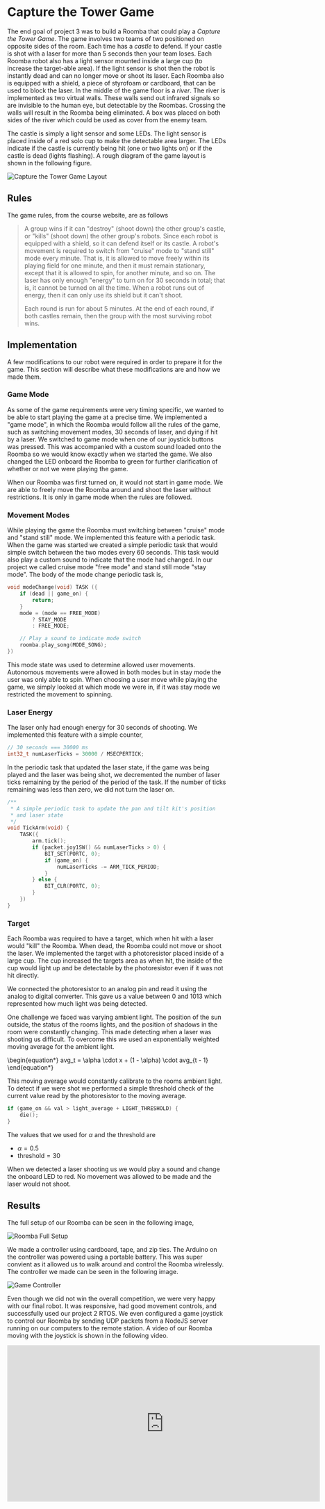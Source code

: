 # Capture the Tower Game

The end goal of project 3 was to build a Roomba that could play a _Capture the Tower Game_. The game involves two teams of two positioned on opposite sides of the room. Each time has a _castle_ to defend. If your castle is shot with a laser for more than 5 seconds then your team loses. Each Roomba robot also has a light sensor mounted inside a large cup (to increase the target-able area). If the light sensor is shot then the robot is instantly dead and can no longer move or shoot its laser. Each Roomba also is equipped with a shield, a piece of styrofoam or cardboard, that can be used to block the laser. In the middle of the game floor is a _river_. The river is implemented as two virtual walls. These walls send out infrared signals so are invisible to the human eye, but detectable by the Roombas. Crossing the walls will result in the Roomba being eliminated. A box was placed on both sides of the river which could be used as cover from the enemy team.

The castle is simply a light sensor and some LEDs. The light sensor is placed inside of a red solo cup to make the detectable area larger. The LEDs indicate if the castle is currently being hit (one or two lights on) or if the castle is dead (lights flashing). A rough diagram of the game layout is shown in the following figure.

![Capture the Tower Game Layout](https://i.imgur.com/fT2Jrv5.png)

## Rules

The game rules, from the course website, are as follows

> A group wins if it can "destroy" (shoot down) the other group's castle, or "kills" (shoot down) the other group's robots. Since each robot is equipped with a shield, so it can defend itself or its castle. A robot's movement is required to switch from "cruise" mode to "stand still" mode every minute. That is, it is allowed to move freely within its playing field for one minute, and then it must remain stationary, except that it is allowed to spin, for another minute, and so on. The laser has only enough "energy" to turn on for 30 seconds in total; that is, it cannot be turned on all the time. When a robot runs out of energy, then it can only use its shield but it can't shoot.
>
> Each round is run for about 5 minutes. At the end of each round, if both castles remain, then the group with the most surviving robot wins.

## Implementation

A few modifications to our robot were required in order to prepare it for the game. This section will describe what these modifications are and how we made them.

### Game Mode

As some of the game requirements were very timing specific, we wanted to be able to start playing the game at a precise time. We implemented a "game mode", in which the Roomba would follow all the rules of the game, such as switching movement modes, 30 seconds of laser, and dying if hit by a laser. We switched to game mode when one of our joystick buttons was pressed. This was accompanied with a custom sound loaded onto the Roomba so we would know exactly when we started the game. We also changed the LED onboard the Roomba to green for further clarification of whether or not we were playing the game.

When our Roomba was first turned on, it would not start in game mode. We are able to freely move the Roomba around and shoot the laser without restrictions. It is only in game mode when the rules are followed.

### Movement Modes

While playing the game the Roomba must switching between "cruise" mode and "stand still" mode. We implemented this feature with a periodic task. When the game was started we created a simple periodic task that would simple switch between the two modes every 60 seconds. This task would also play a custom sound to indicate that the mode had changed. In our project we called cruise mode "free mode" and stand still mode "stay mode". The body of the mode change periodic task is,

```c
void modeChange(void) TASK ({
    if (dead || game_on) {
        return;
    }
    mode = (mode == FREE_MODE)
        ? STAY_MODE
        : FREE_MODE;

    // Play a sound to indicate mode switch
    roomba.play_song(MODE_SONG);
})
```

This mode state was used to determine allowed user movements. Autonomous movements were allowed in both modes but in stay mode the user was only able to spin. When choosing a user move while playing the game, we simply looked at which mode we were in, if it was stay mode we restricted the movement to spinning.

### Laser Energy

The laser only had enough energy for 30 seconds of shooting. We implemented this feature with a simple counter,

```c
// 30 seconds === 30000 ms
int32_t numLaserTicks = 30000 / MSECPERTICK;
```

In the periodic task that updated the laser state, if the game was being played and the laser was being shot, we decremented the number of laser ticks remaining by the period of the period of the task. If the number of ticks remaining was less than zero, we did not turn the laser on.

```c
/**
 * A simple periodic task to update the pan and tilt kit's position
 * and laser state
 */
void TickArm(void) {
    TASK({
        arm.tick();
        if (packet.joy1SW() && numLaserTicks > 0) {
            BIT_SET(PORTC, 0);
            if (game_on) {
                numLaserTicks -= ARM_TICK_PERIOD;
            }
        } else {
            BIT_CLR(PORTC, 0);
        }
    })
}
```

### Target

Each Roomba was required to have a target, which when hit with a laser would "kill" the Roomba. When dead, the Roomba could not move or shoot the laser. We implemented the target with a photoresistor placed inside of a large cup. The cup increased the targets area as when hit, the inside of the cup would light up and be detectable by the photoresistor even if it was not hit directly.

We connected the photoresistor to an analog pin and read it using the analog to digital converter. This gave us a value between 0 and 1013 which represented how much light was being detected.

One challenge we faced was varying ambient light. The position of the sun outside, the status of the rooms lights, and the position of shadows in the room were constantly changing. This made detecting when a laser was shooting us difficult. To overcome this we used an exponentially weighted moving average for the ambient light.

\begin{equation*}
  avg_t = \alpha \cdot x + (1 - \alpha) \cdot avg_{t - 1}
\end{equation*}

This moving average would constantly calibrate to the rooms ambient light. To detect if we were shot we performed a simple threshold check of the current value read by the photoresistor to the moving average.

```c
if (game_on && val > light_average + LIGHT_THRESHOLD) {
    die();
}
```

The values that we used for $\alpha$ and the threshold are

- $\alpha = 0.5$
- $\text{threshold} = 30$

When we detected a laser shooting us we would play a sound and change the onboard LED to red. No movement was allowed to be made and the laser would not shoot.

## Results

The full setup of our Roomba can be seen in the following image,

![Roomba Full Setup](https://i.imgur.com/IE97pyn.jpg)

We made a controller using cardboard, tape, and zip ties. The Arduino on the controller was powered using a portable battery. This was super convient as it allowed us to walk around and control the Roomba wirelessly. The controller we made can be seen in the following image.

![Game Controller](https://i.imgur.com/RVRYPa9.jpg)

Even though we did not win the overall competition, we were very happy with our final robot. It was responsive, had good movement controls, and successfully used our project 2 RTOS. We even configured a game joystick to control our Roomba by sending UDP packets from a NodeJS server running on our computers to the remote station. A video of our Roomba moving with the joystick is shown in the following video.

<iframe width="720" height="360" src="https://www.youtube.com/embed/Mu4KXoZp-OU?mute=1" frameborder="0" allow="encrypted-media" allowfullscreen></iframe>
